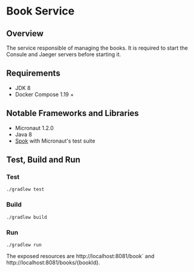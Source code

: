 # Book Service

## Overview

The service responsible of managing the books.
It is required to start the Consule and Jaeger servers before starting it.

## Requirements
* JDK 8
* Docker Compose 1.19 +

## Notable Frameworks and Libraries
* Micronaut 1.2.0
* Java 8
* [Spok](http://spockframework.org/) with Micronaut's test suite

## Test, Build and Run
### Test
`./gradlew test`

### Build
`./gradlew build`

### Run
`./gradlew run`

The exposed resources are http://localhost:8081/book` and http://localhost:8081/books/{bookId}.
